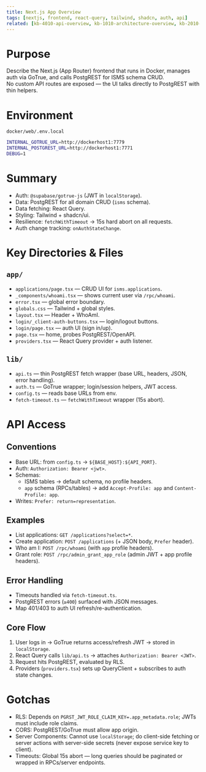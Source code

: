```yaml
---
title: Next.js App Overview
tags: [nextjs, frontend, react-query, tailwind, shadcn, auth, api]
related: [kb-4010-api-overview, kb-1010-architecture-overview, kb-2010-operations-environment-and-scripts]
---
```


# Purpose
Describe the Next.js (App Router) frontend that runs in Docker, manages auth via GoTrue, and calls PostgREST for ISMS schema CRUD.  
No custom API routes are exposed — the UI talks directly to PostgREST with thin helpers.  

# Environment
`docker/web/.env.local`  
```bash
INTERNAL_GOTRUE_URL=http://dockerhost1:7779
INTERNAL_POSTGREST_URL=http://dockerhost1:7771
DEBUG=1
```

# Summary
- Auth: `@supabase/gotrue-js` (JWT in `localStorage`).
- Data: PostgREST for all domain CRUD (`isms` schema).
- Data fetching: React Query.
- Styling: Tailwind + shadcn/ui.
- Resilience: `fetchWithTimeout` → 15s hard abort on all requests.
- Auth change tracking: `onAuthStateChange`.

# Key Directories & Files
## `app/`
- `applications/page.tsx` — CRUD UI for `isms.applications`.
- `_components/whoami.tsx` — shows current user via `/rpc/whoami`.
- `error.tsx` — global error boundary.
- `globals.css` — Tailwind + global styles.
- `layout.tsx` — Header + WhoAmI.
- `login/_client-auth-buttons.tsx` — login/logout buttons.
- `login/page.tsx` — auth UI (sign in/up).
- `page.tsx` — home, probes PostgREST/OpenAPI.
- `providers.tsx` — React Query provider + auth listener.

## `lib/`
- `api.ts` — thin PostgREST fetch wrapper (base URL, headers, JSON, error handling).
- `auth.ts` — GoTrue wrapper; login/session helpers, JWT access.
- `config.ts` — reads base URLs from env.
- `fetch-timeout.ts` — `fetchWithTimeout` wrapper (15s abort).


# API Access
## Conventions
- Base URL: from `config.ts` → `${BASE_HOST}:${API_PORT}`.
- Auth: `Authorization: Bearer <jwt>`.
- Schemas:
  - ISMS tables → default schema, no profile headers.
  - `app` schema (RPCs/tables) → add `Accept-Profile: app` and `Content-Profile: app`.
- Writes: `Prefer: return=representation`.

## Examples
- List applications: `GET /applications?select=*`.
- Create application: `POST /applications` (+ JSON body, `Prefer` header).
- Who am I: `POST /rpc/whoami` (with `app` profile headers).
- Grant role: `POST /rpc/admin_grant_app_role` (admin JWT + app profile headers).

## Error Handling
- Timeouts handled via `fetch-timeout.ts`.
- PostgREST errors (`≥400`) surfaced with JSON messages.
- Map 401/403 to auth UI refresh/re-authentication.

## Core Flow
1. User logs in → GoTrue returns access/refresh JWT → stored in `localStorage`.
2. React Query calls `lib/api.ts` → attaches `Authorization: Bearer <JWT>`.
3. Request hits PostgREST, evaluated by RLS.
4. Providers (`providers.tsx`) sets up QueryClient + subscribes to auth state changes.


# Gotchas
- RLS: Depends on `PGRST_JWT_ROLE_CLAIM_KEY=.app_metadata.role`; JWTs must include role claims.
- CORS: PostgREST/GoTrue must allow app origin.
- Server Components: Cannot use `localStorage`; do client-side fetching or server actions with server-side secrets (never expose service key to client).
- Timeouts: Global 15s abort — long queries should be paginated or wrapped in RPCs/server endpoints.

